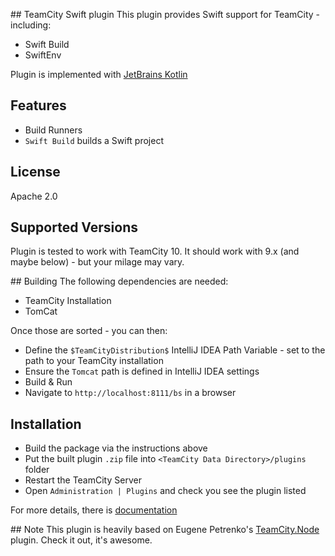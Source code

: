 ## TeamCity Swift plugin
This plugin provides Swift support for TeamCity - including:
 - Swift Build
 - SwiftEnv

Plugin is implemented with [JetBrains Kotlin](http://kotlin.jetbrains.org/)

## Features
- Build Runners
 - `Swift Build` builds a Swift project

## License
Apache 2.0

## Supported Versions
Plugin is tested to work with TeamCity 10. It should work with 9.x (and maybe below) - but your milage may vary.

## Building
The following dependencies are needed:
- TeamCity Installation
- TomCat

Once those are sorted - you can then:
- Define the `$TeamCityDistribution$` IntelliJ IDEA Path Variable - set to the path to your TeamCity installation
- Ensure the `Tomcat` path is defined in IntelliJ IDEA settings
- Build & Run
- Navigate to `http://localhost:8111/bs` in a browser

## Installation
* Build the package via the instructions above
* Put the built plugin `.zip` file into `<TeamCity Data Directory>/plugins` folder
* Restart the TeamCity Server
* Open ```Administration | Plugins``` and check you see the plugin listed

For more details, there is [documentation](https://confluence.jetbrains.net/display/TCD10/Installing+Additional+Plugins)

## Note
This plugin is heavily based on Eugene Petrenko's [TeamCity.Node](https://github.com/jonnyzzz/TeamCity.Node) plugin. Check it out, it's awesome.

